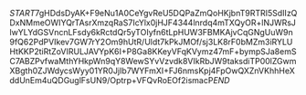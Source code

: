 $START$7gHDdsDyAK+F9eNu1A0CeYgvReU5DQPaZmQoHKjbnT9RTRI5SdIIzQDxNMmeOWIYQrTAsrXmzqRaS7IcYlx0jHJF4344lnrdq4mTXQyOR+lNJWRsJlwYLYdGSVncnLFsdy6kRctdQr5yTOIyfn6tLpHUW3FBMKAjvCqGNgUuW9n9fQ62PdPVIkev7GW7rY2Om9hUtR/Uldt7kPkJMOf/sj3LK8rF0bMZm3iRYLUHtKKP2tiRtZoVIRULJAVYpK6I+P8Ga8KKeyVFqKVymz47mF+bympSJa8emSC7ABZPvfwaMthYHkpWn9qY8WewSYvVzvdk8VIkRbJW9taksdiTP00lZGwmXBgth0ZJWdycsWyy01YR0JjIb7WYFmXI+FJ6nmsKpj4FpOwQXZnVKhhHeXddUnEm4uQDGuglFsUN9/Optrp+VFQvRoEOf2ismacP$END$